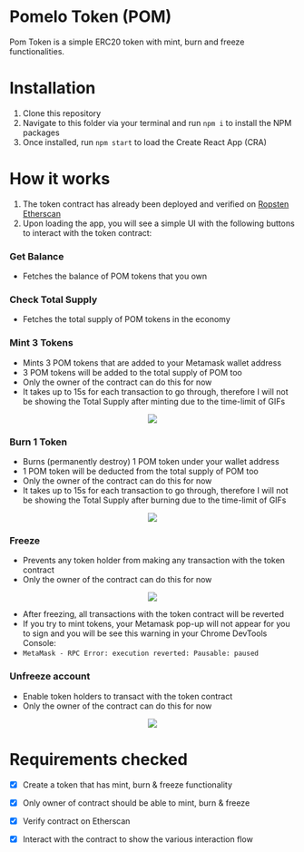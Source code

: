 # Pomelo Token (POM)

Pom Token is a simple ERC20 token with mint, burn and freeze functionalities.

# Installation

1. Clone this repository
2. Navigate to this folder via your terminal and run ```npm i``` to install the NPM packages
3. Once installed, run `npm start` to load the Create React App (CRA)

#  How it works

1. The token contract has already been deployed and verified on [Ropsten Etherscan](https://ropsten.etherscan.io/address/0x13119b3c54f632ebe515e3cD409383cFeC1ef188)
2. Upon loading the app, you will see a simple UI with the following buttons to interact with the token contract:

### Get Balance
- Fetches the balance of POM tokens that you own

### Check Total Supply
- Fetches the total supply of POM tokens in the economy

### Mint 3 Tokens
- Mints 3 POM tokens that are added to your Metamask wallet address
- 3 POM tokens will be added to the total supply of POM too
- Only the owner of the contract can do this for now
-  It takes up to 15s for each transaction to go through, therefore I will not be showing the Total Supply after minting due to the time-limit of GIFs

<div align="center">
  <img src="https://user-images.githubusercontent.com/90031266/168688327-c2692c89-0216-4ad8-be9a-8c718dde0f03.gif" />
</div>

### Burn 1 Token
- Burns (permanently destroy) 1 POM token under your wallet address
- 1 POM token will be deducted from the total supply of POM too
- Only the owner of the contract can do this for now
-  It takes up to 15s for each transaction to go through, therefore I will not be showing the Total Supply after burning due to the time-limit of GIFs

<div align="center">
  <img src="https://user-images.githubusercontent.com/90031266/168697396-1a8b6c67-2893-4e8a-8bf9-aa350237e3a1.gif" />
</div>

### Freeze
- Prevents any token holder from making any transaction with the token contract
- Only the owner of the contract can do this for now

<div align="center">
  <img src="https://user-images.githubusercontent.com/90031266/168697405-4f79a1eb-a348-437f-9ed1-30d0196abdf5.gif" />
</div>

- After freezing, all transactions with the token contract will be reverted
- If you try to mint tokens, your Metamask pop-up will not appear for you to sign and you will be see this warning in your Chrome DevTools Console:
- ```MetaMask - RPC Error: execution reverted: Pausable: paused```

### Unfreeze account
- Enable token holders to transact with the token contract
- Only the owner of the contract can do this for now

<div align="center">
  <img src="https://user-images.githubusercontent.com/90031266/168697510-2d890157-937f-4cc6-af4e-af58321c1a22.gif" />
</div>

# Requirements checked
- [x] Create a token that has mint, burn & freeze functionality
- [x] Only owner of contract should be able to mint, burn & freeze
- [x] Verify contract on Etherscan
- [x] Interact with the contract to show the various interaction flow



